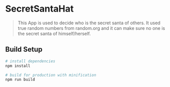 # SecretSantaHat

> This App is used to decide who is the secret santa of others. It used true random numbers from random.org and it can make sure no one is the secret santa of himself/herself.

## Build Setup

``` bash
# install dependencies
npm install

# build for production with minification
npm run build
